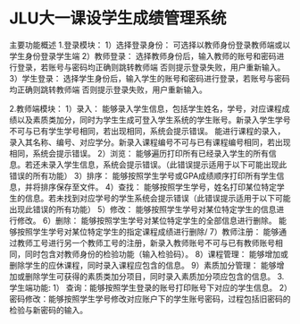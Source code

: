# JLU大一课设学生成绩管理系统
主要功能概述
1.登录模块：
  1）选择登录身份：
       可选择以教师身份登录教师端或以学生身份登录学生端
2）教师登录：
     选择教师身份后，输入教师的账号和密码进行登录，若账号与密码均正确则跳转教师端
     否则提示登录失败，用户重新输入。
3）学生登录：
选择学生身份后，输入学生的账号和密码进行登录，若账号与密码均正确则跳转教师端
      否则提示登录失败，用户重新输入。

2.教师端模块：
1）录入：
能够录入学生信息，包括学生姓名，学号，对应课程成绩以及素质类加分，同时为学生生成可登入学生系统的学生账号。新录入学生学号不可与已有学生学号相同，若出现相同，系统会提示错误。
能进行课程的录入，录入其名称、编号、对应学分。新录入课程编号不可与已有课程编号相同，若出现相同，系统会提示错误。
2）浏览：
能够遍历打印所有已经录入学生的所有信息。若还未录入学生信息，系统会提示错误。（此错误提示适用于以下可能出现此错误的所有功能）
3）排序：
能够按照学生学号或GPA成绩顺序打印所有学生信息，并将排序保存至文件。
4）查找：
能够按照学生学号，姓名打印某位特定学生的信息。若未找到对应学号的学生系统会提示错误（此错误提示适用于以下可能出现此错误的所有功能）
5）修改：
能够按照学生学号对某位特定学生的信息进行修改。
6）删除：
能够按照学生学号对某位特定学生的全部信息进行删除。
能够按照学生学号对某位特定学生的指定课程成绩进行删除/
7）教师注册：
能够通过教师工号进行另一个教师工号的注册，新录入教师账号不可与已有教师账号相同，同时包含对教师身份的检验功能（输入检验码）。
8）课程管理：
能够增加或删除学生的应休课程，同时录入课程应包含的信息。
9）素质加分管理：
 能够增加或删除学生可获得的素质类加分项目，同时录入素质加分项应包含的信息。
3.学生端功能:
         1） 查询：能够按照学生登录的账号打印账号下对应的学生信息。
         2）密码修改：能够按照学生学号修改对应账户下的学生账号密码，过程包括旧密码的检验与新密码的输入。
